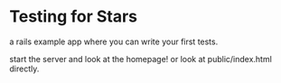 Testing for Stars
==============

a rails example app
where you can write your first tests.

start the server and look at the homepage!
or look at public/index.html directly.

